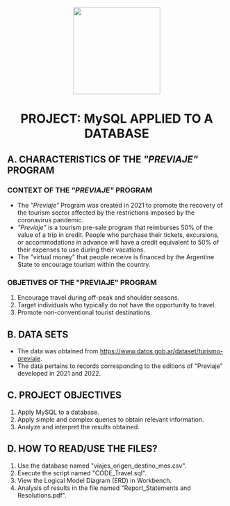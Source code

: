 <div id="header" align="center">
    <img src="https://media.giphy.com/media/v1.Y2lkPTc5MGI3NjExbWN0dTQzaHN5M3E5bG5pYnBmNjkyb3IwOGF6bmVlMG95OGZ2cjU3cyZlcD12MV9pbnRlcm5hbF9naWZfYnlfaWQmY3Q9Zw/AErExHJVxRbkm5hPkB/giphy.gif" width="200" />
    <h1 align="center"> PROJECT: MySQL APPLIED TO A DATABASE </h1>
</div>

## A. CHARACTERISTICS OF THE *"PREVIAJE"* PROGRAM

### CONTEXT OF THE *"PREVIAJE"* PROGRAM
- The *"Previaje"* Program was created in 2021 to promote the recovery of the tourism sector affected by the restrictions imposed by the coronavirus pandemic.
- *"Previaje"* is a tourism pre-sale program that reimburses 50% of the value of a trip in credit. People who purchase their tickets, excursions, or accommodations in advance will have a credit equivalent to 50% of their expenses to use during their vacations.
- The "virtual money" that people receive is financed by the Argentine State to encourage tourism within the country.

### OBJETIVES OF THE "PREVIAJE" PROGRAM
1) Encourage travel during off-peak and shoulder seasons.
2) Target individuals who typically do not have the opportunity to travel.
3) Promote non-conventional tourist destinations.

## B. DATA SETS
- The data was obtained from https://www.datos.gob.ar/dataset/turismo-previaje.
- The data pertains to records corresponding to the editions of "Previaje" developed in 2021 and 2022.

## C. PROJECT OBJECTIVES
1) Apply MySQL to a database.
2) Apply simple and complex queries to obtain relevant information.
3) Analyze and interpret the results obtained.

## D. HOW TO READ/USE THE FILES?
1) Use the database named "viajes_origen_destino_mes.csv".
2) Execute the script named "CODE_Travel.sql".
3) View the Logical Model Diagram (ERD) in Workbench.
4) Analysis of results in the file named "Report_Statements and Resolutions.pdf".

